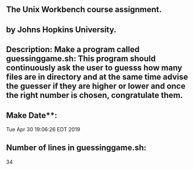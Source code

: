 ## The Unix Workbench course assignment.
## by Johns Hopkins University.
## Description: Make a program called **guessinggame.sh**:    This program should continuously ask the user to guesss how many files are in directory and at the same time advise the guesser if they are higher or lower and once the right number is chosen, **congratulate them.**
## Make Date**:
Tue Apr 30 19:06:26 EDT 2019
## Number of lines in guessinggame.sh:
34
